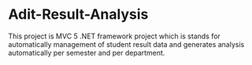# Adit-Result-Analysis
This project is MVC 5 .NET framework project which is stands for automatically management of student result data and generates analysis automatically per semester and per department.

